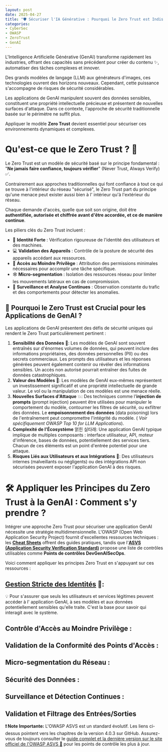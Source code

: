 ```yaml
---
layout: post
date: 2025-04-27
title: "🛡️ Sécuriser l'IA Générative : Pourquoi le Zero Trust est Indispensable"
categories:
- CyberSec
- OWASP
- ZeroTrust
- GenAI
---
```


L'Intelligence Artificielle Générative (GenAI) transforme rapidement les industries, offrant des capacités sans
précédent pour créer du contenu ✨, automatiser des tâches complexes et innover.

Des grands modèles de langage (LLM) aux
générateurs d'images, ces technologies ouvrent des horizons nouveaux. Cependant, cette puissance s'accompagne de risques
de sécurité considérables.

Les applications de GenAI manipulent souvent des données sensibles, constituent une
propriété intellectuelle précieuse et présentent de nouvelles surfaces d'attaque. Dans ce contexte, l'approche de
sécurité traditionnelle basée sur le périmètre ne suffit plus.

Appliquer le modèle **Zero Trust** devient essentiel pour sécuriser ces environnements dynamiques et complexes.

# Qu'est-ce que le Zero Trust ? 🤔

Le Zero Trust est un modèle de sécurité basé sur le principe fondamental : "**Ne jamais faire confiance, toujours
vérifier**" (Never Trust, Always Verify) ✅.

Contrairement aux approches traditionnelles qui font confiance à tout ce qui
se trouve à l'intérieur du réseau "sécurisé", le Zero Trust part du principe qu'une menace peut exister aussi bien à l'
intérieur qu'à l'extérieur du réseau.

Chaque demande d'accès, quelle que soit son origine, doit être **authentifiée,
autorisée et chiffrée avant d'être accordée, et ce de manière continue**.

Les piliers clés du Zero Trust incluent :

* 👤 **Identité Forte** : Vérification rigoureuse de l'identité des utilisateurs et des machines.
* 💻 **Validation des Appareils** : Contrôle de la posture de sécurité des appareils accédant aux ressources.
* 🔑 **Accès au Moindre Privilège** : Attribution des permissions minimales nécessaires pour accomplir une tâche
  spécifique.
* 🕸️ **Micro-segmentation** : Isolation des ressources réseau pour limiter les mouvements latéraux en cas de
  compromission.
* 👀 **Surveillance et Analyse Continues** : Observation constante du trafic et des comportements pour détecter les
  anomalies.

## 🚨 Pourquoi le Zero Trust est Crucial pour les Applications de GenAI ?

Les applications de GenAI présentent des défis de sécurité uniques qui rendent le Zero Trust particulièrement
pertinent :

1. **Sensibilité des Données** 📄: Les modèles de GenAI sont souvent entraînés sur d'énormes volumes de données, qui
   peuvent inclure des informations propriétaires, des données personnelles (PII) ou des secrets commerciaux. Les
   prompts des utilisateurs et les réponses générées peuvent également contenir ou révéler des informations sensibles.
   Un accès non autorisé pourrait entraîner des fuites de données catastrophiques.
2. **Valeur des Modèles** 💎: Les modèles de GenAI eux-mêmes représentent un investissement significatif et une propriété
   intellectuelle de grande valeur. Le vol ou la manipulation de ces modèles est une menace réelle.
3. **Nouvelles Surfaces d'Attaque** 💥: Des techniques comme l'**injection de prompts** (prompt injection) peuvent être
   utilisées pour manipuler le comportement du modèle, contourner les filtres de sécurité, ou exfiltrer des données. Le
   **empoisonnement des données** (data poisoning) lors de l'entraînement peut compromettre l'intégrité du modèle. (
   *Voir spécifiquement OWASP Top 10 for LLM Applications*).
4. **Complexité de l'Écosystème** 얽힌 실타래: Une application GenAI typique implique de multiples composants : interface
   utilisateur, API, moteur d'inférence, bases de données, potentiellement des services tiers. Chacun de ces éléments
   est un point d'entrée potentiel pour une attaque.
5. **Risques Liés aux Utilisateurs et aux Intégrations** 👥: Des utilisateurs internes (malveillants ou négligents) ou
   des intégrations API non sécurisées peuvent exposer l'application GenAI à des risques.

# 🛠️ Appliquer les Principes du Zero Trust à la GenAI : Comment s'y prendre ?

Intégrer une approche Zero Trust pour sécuriser une application GenAI nécessite une stratégie multidimensionnelle.
L'OWASP (Open Web Application Security Project) fournit d'excellentes ressources techniques : 
les [**Cheat Sheets**](https://cheatsheetseries.owasp.org/) offrent des guides pratiques, 
tandis que 
l'[**ASVS (Application Security  Verification Standard)**](https://owasp.org/www-project-application-security-verification-standard/) 
propose une liste de contrôles utilisables comme **Points de contrôles DevGenAISecOps**. 

Voici comment appliquer les principes Zero Trust en s'appuyant sur ces ressources :

## [Gestion Stricte des Identités]({{home}}/2024/04/27/Zero-Trust-1) 🔑:

💡 Pour s'assurer que seuls les utilisateurs et services légitimes peuvent accéder à l' application GenAI, à ses 
modèles et aux données potentiellement sensibles qu'elle traite. C'est la base pour savoir qui interagit avec le système.

## Contrôle d'Accès au Moindre Privilège :

## Validation de la Conformité des Points d'Accès :

## Micro-segmentation du Réseau :


## Sécurité des Données :

## Surveillance et Détection Continues :

## Validation et Filtrage des Entrées/Sorties 



**❗ Note Importante:** L'OWASP ASVS est un standard évolutif. Les liens ci-dessus pointent vers les chapitres de la
version 4.0.3 sur GitHub. Assurez-vous de toujours consulter
le [guide complet et la dernière version sur le site officiel de l'OWASP ASVS 🔗](https://owasp.org/www-project-application-security-verification-standard/)
pour les points de contrôle les plus à jour.


